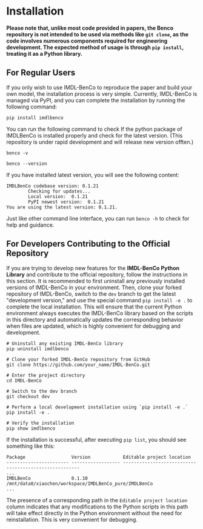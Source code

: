 # Installation

**Please note that, unlike most code provided in papers, the Benco repository is not intended to be used via methods like `git clone`, as the code involves numerous components required for engineering development. The expected method of usage is through `pip install`, treating it as a Python library.**

## For Regular Users  
If you only wish to use IMDL-BenCo to reproduce the paper and build your own model, the installation process is very simple. Currently, IMDL-BenCo is managed via PyPI, and you can complete the installation by running the following command:

```shell
pip install imdlbenco
```
You can run the following command to check If the python package of IMDLBenCo is installed properly and check for the latest version. (This repository is under rapid development and will release new version offten.)
```shell
benco -v 
```

```shell
benco --version
```
If you have installed latest version, you will see the following content:
```
IMDLBenCo codebase version: 0.1.21
        Checking for updates...
        Local version:  0.1.21
        PyPI newest version:  0.1.21
You are using the latest version: 0.1.21.
```
Just like other command line interface, you can run `benco -h` to check for help and guidance.


## For Developers Contributing to the Official Repository  
If you are trying to develop new features for the **IMDL-BenCo Python Library** and contribute to the official repository, follow the instructions in this section. It is recommended to first uninstall any previously installed versions of IMDL-BenCo in your environment. Then, clone your forked repository of IMDL-BenCo, switch to the `dev` branch to get the latest "development version," and use the special command `pip install -e .` to complete the local installation. This will ensure that the current Python environment always executes the IMDL-BenCo library based on the scripts in this directory and automatically updates the corresponding behavior when files are updated, which is highly convenient for debugging and development. 

```shell
# Uninstall any existing IMDL-BenCo library
pip uninstall imdlbenco

# Clone your forked IMDL-BenCo repository from GitHub
git clone https://github.com/your_name/IMDL-BenCo.git

# Enter the project directory
cd IMDL-BenCo

# Switch to the dev branch
git checkout dev

# Perform a local development installation using `pip install -e .`
pip install -e .

# Verify the installation
pip show imdlbenco
```

If the installation is successful, after executing `pip list`, you should see something like this:

```
Package                 Version            Editable project location
----------------------- ------------------ ------------------------------------------------------
...
IMDLBenCo               0.1.10             /mnt/data0/xiaochen/workspace/IMDLBenCo_pure/IMDLBenCo
...
```

The presence of a corresponding path in the `Editable project location` column indicates that any modifications to the Python scripts in this path will take effect directly in the Python environment without the need for reinstallation. This is very convenient for debugging.